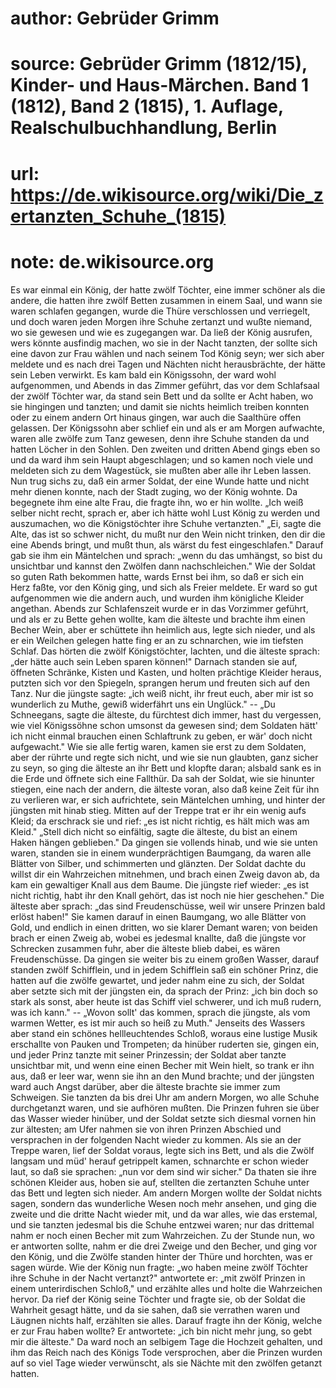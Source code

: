 # author: Gebrüder Grimm
# source: Gebrüder Grimm (1812/15), Kinder- und Haus-Märchen. Band 1 (1812), Band 2 (1815), 1. Auflage, Realschulbuchhandlung, Berlin
# url: https://de.wikisource.org/wiki/Die_zertanzten_Schuhe_(1815)
# note: de.wikisource.org

Es war einmal ein König, der hatte zwölf Töchter, eine immer schöner als die andere, die hatten ihre zwölf Betten zusammen in einem Saal, und wann sie waren schlafen gegangen, wurde die Thüre verschlossen und verriegelt, und  doch waren jeden Morgen ihre Schuhe zertanzt und wußte niemand, wo sie gewesen und wie es zugegangen war. Da ließ der König ausrufen, wers könnte ausfindig machen, wo sie in der Nacht tanzten, der sollte sich eine davon zur Frau wählen und nach seinem Tod König seyn; wer sich aber meldete und es nach drei Tagen und Nächten nicht herausbrächte, der hätte sein Leben verwirkt. Es kam bald ein Königssohn, der ward wohl aufgenommen, und Abends in das Zimmer geführt, das vor dem Schlafsaal der zwölf Töchter war, da stand sein Bett und da sollte er Acht haben, wo sie hingingen und tanzten; und damit sie nichts heimlich treiben konnten oder zu einem andern Ort hinaus gingen, war auch die Saalthüre offen gelassen. Der Königssohn aber schlief ein und als er am Morgen aufwachte, waren alle zwölfe zum Tanz gewesen, denn ihre Schuhe standen da und hatten Löcher in den Sohlen. Den zweiten und dritten Abend gings eben so und da ward ihm sein Haupt abgeschlagen; und so kamen noch viele und meldeten sich zu dem Wagestück, sie mußten aber alle ihr Leben lassen. Nun trug sichs zu, daß ein armer Soldat, der eine Wunde hatte und nicht mehr dienen konnte, nach der Stadt zuging, wo der König wohnte. Da begegnete ihm eine alte Frau, die fragte ihn, wo er hin wollte. „Ich weiß selber nicht recht, sprach er, aber ich hätte wohl Lust König zu werden  und auszumachen, wo die Königstöchter ihre Schuhe vertanzten." „Ei, sagte die Alte, das ist so schwer nicht, du mußt nur den Wein nicht trinken, den dir die eine Abends bringt, und mußt thun, als wärst du fest eingeschlafen." Darauf gab sie ihm ein Mäntelchen und sprach: „wenn du das umhängst, so bist du unsichtbar und kannst den Zwölfen dann nachschleichen." Wie der Soldat so guten Rath bekommen hatte, wards Ernst bei ihm, so daß er sich ein Herz faßte, vor den König ging, und sich als Freier meldete. Er ward so gut aufgenommen wie die andern auch, und wurden ihm königliche Kleider angethan. Abends zur Schlafenszeit wurde er in das Vorzimmer geführt, und als er zu Bette gehen wollte, kam die älteste und brachte ihm einen Becher Wein, aber er schüttete ihn heimlich aus, legte sich nieder, und als er ein Weilchen gelegen hatte fing er an zu schnarchen, wie im tiefsten Schlaf. Das hörten die zwölf Königstöchter, lachten, und die älteste sprach: „der hätte auch sein Leben sparen können!" Darnach standen sie auf, öffneten Schränke, Kisten und Kasten, und holten prächtige Kleider heraus, putzten sich vor den Spiegeln, sprangen herum und freuten sich auf den Tanz. Nur die jüngste sagte: „ich weiß nicht, ihr freut euch, aber mir ist so wunderlich zu Muthe, gewiß widerfährt uns ein Unglück." -- „Du Schneegans, sagte die älteste, du fürchtest  dich immer, hast du vergessen, wie viel Königssöhne schon umsonst da gewesen sind; dem Soldaten hätt' ich nicht einmal brauchen einen Schlaftrunk zu geben, er wär' doch nicht aufgewacht." Wie sie alle fertig waren, kamen sie erst zu dem Soldaten, aber der rührte und regte sich nicht, und wie sie nun glaubten, ganz sicher zu seyn, so ging die älteste an ihr Bett und klopfte daran; alsbald sank es in die Erde und öffnete sich eine Fallthür. Da sah der Soldat, wie sie hinunter stiegen, eine nach der andern, die älteste voran, also daß keine Zeit für ihn zu verlieren war, er sich aufrichtete, sein Mäntelchen umhing, und hinter der jüngsten mit hinab stieg. Mitten auf der Treppe trat er ihr ein wenig aufs Kleid; da erschrack sie und rief: „es ist nicht richtig, es hält mich was am Kleid." „Stell dich nicht so einfältig, sagte die älteste, du bist an einem Haken hängen geblieben." Da gingen sie vollends hinab, und wie sie unten waren, standen sie in einem wunderprächtigen Baumgang, da waren alle Blätter von Silber, und schimmerten und glänzten. Der Soldat dachte du willst dir ein Wahrzeichen mitnehmen, und brach einen Zweig davon ab, da kam ein gewaltiger Knall aus dem Baume. Die jüngste rief wieder: „es ist nicht richtig, habt ihr den Knall gehört, das ist noch nie hier geschehen." Die älteste aber sprach: „das sind Freudenschüsse, weil wir unsere Prinzen bald erlöst  haben!" Sie kamen darauf in einen Baumgang, wo alle Blätter von Gold, und endlich in einen dritten, wo sie klarer Demant waren; von beiden brach er einen Zweig ab, wobei es jedesmal knallte, daß die jüngste vor Schrecken zusammen fuhr, aber die älteste blieb dabei, es wären Freudenschüsse. Da gingen sie weiter bis zu einem großen Wasser, darauf standen zwölf Schifflein, und in jedem Schifflein saß ein schöner Prinz, die hatten auf die zwölfe gewartet, und jeder nahm eine zu sich, der Soldat aber setzte sich mit der jüngsten ein, da sprach der Prinz: „ich bin doch so stark als sonst, aber heute ist das Schiff viel schwerer, und ich muß rudern, was ich kann." -- „Wovon sollt' das kommen, sprach die jüngste, als vom warmen Wetter, es ist mir auch so heiß zu Muth." Jenseits des Wassers aber stand ein schönes hellleuchtendes Schloß, woraus eine lustige Musik erschallte von Pauken und Trompeten; da hinüber ruderten sie, gingen ein, und jeder Prinz tanzte mit seiner Prinzessin; der Soldat aber tanzte unsichtbar mit, und wenn eine einen Becher mit Wein hielt, so trank er ihn aus, daß er leer war, wenn sie ihn an den Mund brachte; und der jüngsten ward auch Angst darüber, aber die älteste brachte sie immer zum Schweigen. Sie tanzten da bis drei Uhr am andern Morgen, wo alle Schuhe durchgetanzt waren, und sie aufhören mußten. Die Prinzen fuhren sie über das  Wasser wieder hinüber, und der Soldat setzte sich diesmal vornen hin zur ältesten; am Ufer nahmen sie von ihren Prinzen Abschied und versprachen in der folgenden Nacht wieder zu kommen. Als sie an der Treppe waren, lief der Soldat voraus, legte sich ins Bett, und als die Zwölf langsam und müd' herauf getrippelt kamen, schnarchte er schon wieder laut, so daß sie sprachen: „nun vor dem sind wir sicher." Da thaten sie ihre schönen Kleider aus, hoben sie auf, stellten die zertanzten Schuhe unter das Bett und legten sich nieder. Am andern Morgen wollte der Soldat nichts sagen, sondern das wunderliche Wesen noch mehr ansehen, und ging die zweite und die dritte Nacht wieder mit, und da war alles, wie das erstemal, und sie tanzten jedesmal bis die Schuhe entzwei waren; nur das drittemal nahm er noch einen Becher mit zum Wahrzeichen. Zu der Stunde nun, wo er antworten sollte, nahm er die drei Zweige und den Becher, und ging vor den König, und die Zwölfe standen hinter der Thüre und horchten, was er sagen würde. Wie der König nun fragte: „wo haben meine zwölf Töchter ihre Schuhe in der Nacht vertanzt?" antwortete er: „mit zwölf Prinzen in einem unterirdischen Schloß," und erzählte alles und holte die Wahrzeichen hervor. Da rief der König seine Töchter und fragte sie, ob der Soldat die Wahrheit gesagt hätte, und da sie sahen,  daß sie verrathen waren und Läugnen nichts half, erzählten sie alles. Darauf fragte ihn der König, welche er zur Frau haben wollte? Er antwortete: „ich bin nicht mehr jung, so gebt mir die älteste." Da ward noch an selbigem Tage die Hochzeit gehalten, und ihm das Reich nach des Königs Tode versprochen, aber die Prinzen wurden auf so viel Tage wieder verwünscht, als sie Nächte mit den zwölfen getanzt hatten. 

